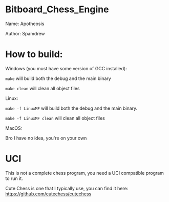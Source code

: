# Bitboard_Chess_Engine
Name: Apotheosis

Author: Spamdrew

# How to build:
Windows (you must have some version of GCC installed):

`make` will build both the debug and the main binary

`make clean` will clean all object files
  
Linux: 

`make -f LinuxMF` will build both the debug and the main binary.

`make -f LinuxMF clean` will clean all object files
  
MacOS:

Bro I have no idea, you're on your own

# UCI
This is not a complete chess program, you need a UCI compatible program to run it.

Cute Chess is one that I typically use, you can find it here: https://github.com/cutechess/cutechess
